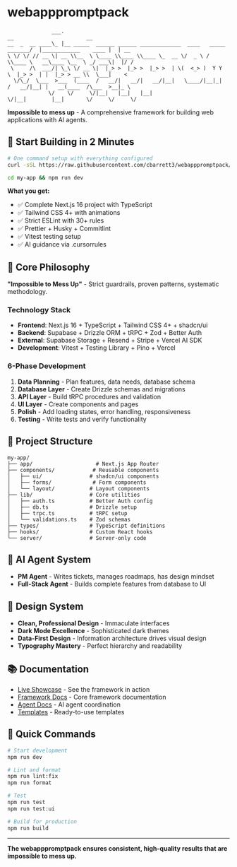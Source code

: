 # webapppromptpack

```
              ___.                                                            __                       __ 
__  _  __ ____\_ |__ _____  ______ ______ _____________  ____   _____ _______/  |____________    ____ |  | __
\ \/ \/ // __ \| __ \\__  \ \____ \\____ \\____ \_  __ \/  _ \ /     \\____ \   __\____ \__  \ _/ ___\|  |/ /
 \     /\  ___/| \_\ \/ __ \|  |_> >  |_> >  |_> >  | \(  <_> )  Y Y  \  |_> >  | |  |_> > __ \\  \___|    < 
  \/\_/  \___  >___  (____  /   __/|   __/|   __/|__|   \____/|__|_|  /   __/|__| |   __(____  /\___  >__|_ \
             \/    \/     \/|__|   |__|   |__|                      \/|__|        |__|       \/     \/     \/
```

**Impossible to mess up** - A comprehensive framework for building web applications with AI agents.

## 🚀 Start Building in 2 Minutes

```bash
# One command setup with everything configured
curl -sSL https://raw.githubusercontent.com/cbarrett3/webapppromptpack/main/templates/setup-script.sh | bash -s my-app

cd my-app && npm run dev
```

**What you get:**
- ✅ Complete Next.js 16 project with TypeScript
- ✅ Tailwind CSS 4+ with animations
- ✅ Strict ESLint with 30+ rules
- ✅ Prettier + Husky + Commitlint
- ✅ Vitest testing setup
- ✅ AI guidance via .cursorrules

## 🎯 Core Philosophy

**"Impossible to Mess Up"** - Strict guardrails, proven patterns, systematic methodology.

### Technology Stack
- **Frontend**: Next.js 16 + TypeScript + Tailwind CSS 4+ + shadcn/ui
- **Backend**: Supabase + Drizzle ORM + tRPC + Zod + Better Auth
- **External**: Supabase Storage + Resend + Stripe + Vercel AI SDK
- **Development**: Vitest + Testing Library + Pino + Vercel

### 6-Phase Development
1. **Data Planning** - Plan features, data needs, database schema
2. **Database Layer** - Create Drizzle schemas and migrations  
3. **API Layer** - Build tRPC procedures and validation
4. **UI Layer** - Create components and pages
5. **Polish** - Add loading states, error handling, responsiveness
6. **Testing** - Write tests and verify functionality

## 📁 Project Structure

```
my-app/
├── app/                    # Next.js App Router
├── components/            # Reusable components
│   ├── ui/               # shadcn/ui components
│   ├── forms/             # Form components
│   └── layout/           # Layout components
├── lib/                  # Core utilities
│   ├── auth.ts           # Better Auth config
│   ├── db.ts             # Drizzle setup
│   ├── trpc.ts           # tRPC setup
│   └── validations.ts    # Zod schemas
├── types/                # TypeScript definitions
├── hooks/                # Custom React hooks
└── server/               # Server-only code
```

## 🤖 AI Agent System

- **PM Agent** - Writes tickets, manages roadmaps, has design mindset
- **Full-Stack Agent** - Builds complete features from database to UI

## 🎨 Design System

- **Clean, Professional Design** - Immaculate interfaces
- **Dark Mode Excellence** - Sophisticated dark themes  
- **Data-First Design** - Information architecture drives visual design
- **Typography Mastery** - Perfect hierarchy and readability

## 📚 Documentation

- [Live Showcase](showcase/) - See the framework in action
- [Framework Docs](docs/framework/) - Core framework documentation
- [Agent Docs](docs/agents/) - AI agent coordination
- [Templates](docs/templates/) - Ready-to-use templates

## 🚀 Quick Commands

```bash
# Start development
npm run dev

# Lint and format
npm run lint:fix
npm run format

# Test
npm run test
npm run test:ui

# Build for production
npm run build
```

---

**The webapppromptpack ensures consistent, high-quality results that are impossible to mess up.**